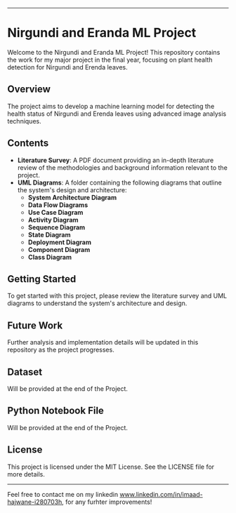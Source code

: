 
---

# Nirgundi and Eranda ML Project

Welcome to the Nirgundi and Eranda ML Project! This repository contains the work for my major project in the final year, focusing on plant health detection for Nirgundi and Erenda leaves.

## Overview

The project aims to develop a machine learning model for detecting the health status of Nirgundi and Erenda leaves using advanced image analysis techniques.

## Contents

- **Literature Survey**: A PDF document providing an in-depth literature review of the methodologies and background information relevant to the project.
- **UML Diagrams**: A folder containing the following diagrams that outline the system's design and architecture:
  - **System Architecture Diagram**
  - **Data Flow Diagrams**
  - **Use Case Diagram**
  - **Activity Diagram**
  - **Sequence Diagram**
  - **State Diagram**
  - **Deployment Diagram**
  - **Component Diagram**
  - **Class Diagram**

## Getting Started

To get started with this project, please review the literature survey and UML diagrams to understand the system's architecture and design.

## Future Work

Further analysis and implementation details will be updated in this repository as the project progresses.

## Dataset

Will be provided at the end of the Project.

## Python Notebook File

Will be provided at the end of the Project.

## License

This project is licensed under the MIT License. See the LICENSE file for more details.

---

Feel free to contact me on my linkedin www.linkedin.com/in/imaad-hajwane-i280703h, for any furhter improvements!
